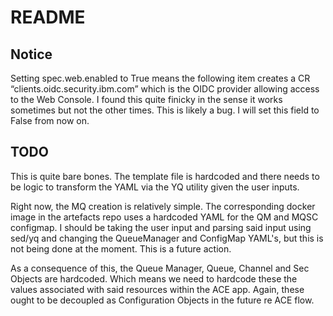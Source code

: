 # README

## Notice

Setting spec.web.enabled to True means the following item creates a CR “clients.oidc.security.ibm.com” which is the OIDC provider allowing access to the Web Console. I found this quite finicky in the sense it works sometimes but not the other times. This is likely a bug. I will set this field to False from now on.


## TODO

This is quite bare bones. The template file is hardcoded and there needs to be logic to transform the YAML via the YQ utility given the user inputs.

Right now, the MQ creation is relatively simple. The corresponding docker image in the artefacts repo uses a hardcoded YAML for the QM and MQSC configmap. I should be taking the user input and parsing said input using sed/yq and changing the QueueManager and ConfigMap YAML's, but this is not being done at the moment. This is a future action.

As a consequence of this, the Queue Manager, Queue, Channel and Sec Objects are hardcoded. Which means we need to hardcode these the values associated with said resources within the ACE app. Again, these ought to be decoupled as Configuration Objects in the future re ACE flow.
